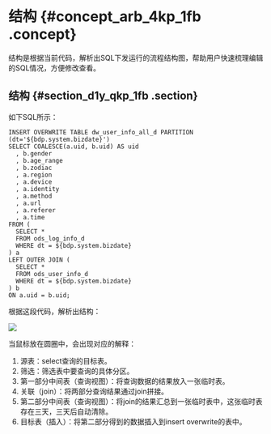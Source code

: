 # 结构 {#concept_arb_4kp_1fb .concept}

结构是根据当前代码，解析出SQL下发运行的流程结构图，帮助用户快速梳理编辑的SQL情况，方便修改查看。

## 结构 {#section_d1y_qkp_1fb .section}

如下SQL所示：

```
INSERT OVERWRITE TABLE dw_user_info_all_d PARTITION (dt='${bdp.system.bizdate}')
SELECT COALESCE(a.uid, b.uid) AS uid
  , b.gender
  , b.age_range
  , b.zodiac
  , a.region
  , a.device
  , a.identity
  , a.method
  , a.url
  , a.referer
  , a.time
FROM (
  SELECT *
  FROM ods_log_info_d
  WHERE dt = ${bdp.system.bizdate}
) a
LEFT OUTER JOIN (
  SELECT *
  FROM ods_user_info_d
  WHERE dt = ${bdp.system.bizdate}
) b
ON a.uid = b.uid;
```

根据这段代码，解析出结构：

![](http://static-aliyun-doc.oss-cn-hangzhou.aliyuncs.com/assets/img/20204/153716685511297_zh-CN.png)

当鼠标放在圆圈中，会出现对应的解释：

1.  源表：select查询的目标表。
2.  筛选：筛选表中要查询的具体分区。
3.  第一部分中间表（查询视图）：将查询数据的结果放入一张临时表。
4.  关联（join）：将两部分查询结果通过join拼接。
5.  第二部分中间表（查询视图）：将join的结果汇总到一张临时表中，这张临时表存在三天，三天后自动清除。
6.  目标表（插入）：将第二部分得到的数据插入到insert overwrite的表中。

